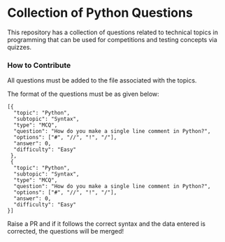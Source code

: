 # Collection of Python Questions

This repository has a collection of questions related to technical topics in programming that can be used for competitions and testing concepts via quizzes. 

### How to Contribute

All questions must be added to the file associated with the topics.

The format of the questions must be as given below:

```
[{
  "topic": "Python",
  "subtopic": "Syntax",
  "type": "MCQ",
  "question": "How do you make a single line comment in Python?",
  "options": ["#", "//", "!", "/"],
  "answer": 0,
  "difficulty": "Easy"
 },
 {
  "topic": "Python",
  "subtopic": "Syntax",
  "type": "MCQ",
  "question": "How do you make a single line comment in Python?",
  "options": ["#", "//", "!", "/"],
  "answer": 0,
  "difficulty": "Easy"
}]
```

Raise a PR and if it follows the correct syntax and the data entered is corrected, the questions will be merged!
